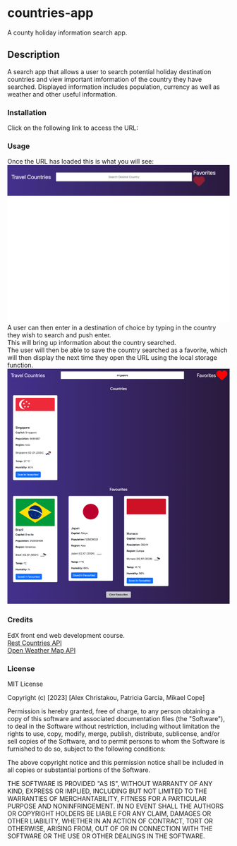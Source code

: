 # countries-app
A county holiday information search app.

## Description
A search app that allows a user to search potential holiday destination countries and view important imformation of the country they have searched. Displayed information includes population, currency as well as weather and other useful information.

### Installation
Click on the following link to access the URL:
<!-- Link to URL page -->


### Usage
Once the URL has loaded this is what you will see: 
![alt text](./assets/images/web-page.png)<br>
A user can then enter in a destination of choice by typing in the country they wish to search and push enter.<br>
This will bring up information about the country searched.<br>
The user will then be able to save the country searched as a favorite, which will then display the next time they open the URL using the local storage function.
![alt text](./assets/images/faved_webpage.html.png)



### Credits
EdX front end web development course.<br>
[Rest Countries API](https://restcountries.com/)</br>
[Open Weather Map API](https://openweathermap.org/api)
<!-- Add APIs used as well as any links -->


### License
MIT License

Copyright (c) [2023] [Alex Christakou, Patricia Garcia, Mikael Cope]

Permission is hereby granted, free of charge, to any person obtaining a copy
of this software and associated documentation files (the "Software"), to deal
in the Software without restriction, including without limitation the rights
to use, copy, modify, merge, publish, distribute, sublicense, and/or sell
copies of the Software, and to permit persons to whom the Software is
furnished to do so, subject to the following conditions:

The above copyright notice and this permission notice shall be included in all
copies or substantial portions of the Software.

THE SOFTWARE IS PROVIDED "AS IS", WITHOUT WARRANTY OF ANY KIND, EXPRESS OR
IMPLIED, INCLUDING BUT NOT LIMITED TO THE WARRANTIES OF MERCHANTABILITY,
FITNESS FOR A PARTICULAR PURPOSE AND NONINFRINGEMENT. IN NO EVENT SHALL THE
AUTHORS OR COPYRIGHT HOLDERS BE LIABLE FOR ANY CLAIM, DAMAGES OR OTHER
LIABILITY, WHETHER IN AN ACTION OF CONTRACT, TORT OR OTHERWISE, ARISING FROM,
OUT OF OR IN CONNECTION WITH THE SOFTWARE OR THE USE OR OTHER DEALINGS IN THE
SOFTWARE.